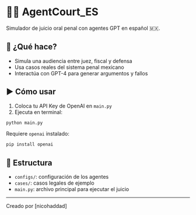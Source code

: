 # 🧑‍⚖️ AgentCourt_ES

Simulador de juicio oral penal con agentes GPT en español 🇲🇽.

## 🎯 ¿Qué hace?

- Simula una audiencia entre juez, fiscal y defensa
- Usa casos reales del sistema penal mexicano
- Interactúa con GPT-4 para generar argumentos y fallos

## ▶️ Cómo usar

1. Coloca tu API Key de OpenAI en `main.py`
2. Ejecuta en terminal:

```bash
python main.py
```

Requiere `openai` instalado:

```bash
pip install openai
```

## 📁 Estructura

- `configs/`: configuración de los agentes
- `cases/`: casos legales de ejemplo
- `main.py`: archivo principal para ejecutar el juicio

---
Creado por [nicohaddad]